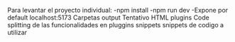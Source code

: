 Para levantar el proyecto individual:
    -npm install
    -npm run dev
    -Expone por default localhost:5173
Carpetas
    output
            Tentativo HTML
    plugins
            Code splitting de las funcionalidades en pluggins
    snippets
            snippets de codigo a utilizar